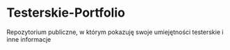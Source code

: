 # Testerskie-Portfolio
Repozytorium publiczne, w którym pokazuję swoje umiejętności testerskie i inne informacje

